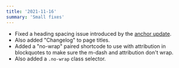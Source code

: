 ```yaml
---
title: '2021-11-16'
summary: 'Small fixes'
---
```


* Fixed a heading spacing issue introduced by the [anchor update](changelog/2021-11-01/).
* Also added "Changelog" to page titles.
* Added a "no-wrap" paired shortcode to use with attribution in blockquotes to make sure the m-dash and attribution don't wrap.
* Also added a ```.no-wrap``` class selector.
